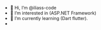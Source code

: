 - 👋 Hi, I’m @iliass-code
- 👀 I’m interested in (ASP.NET Framework)
- 🌱 I’m currently learning (Dart flutter).
-


<!---
iliass-code/iliass-code is a ✨ special ✨ repository because its `README.md` (this file) appears on your GitHub profile.
You can click the Preview link to take a look at your changes.
--->
